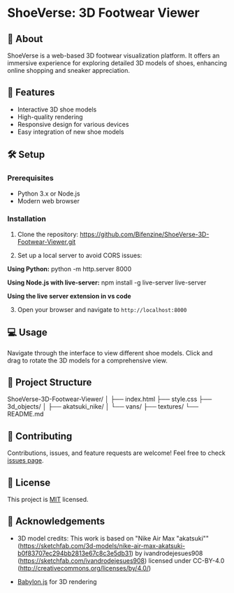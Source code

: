 # ShoeVerse: 3D Footwear Viewer

## 📖 About

ShoeVerse is a web-based 3D footwear visualization platform. It offers an immersive experience for exploring detailed 3D models of shoes, enhancing online shopping and sneaker appreciation.

## 🚀 Features

- Interactive 3D shoe models
- High-quality rendering
- Responsive design for various devices
- Easy integration of new shoe models

## 🛠️ Setup

### Prerequisites

- Python 3.x or Node.js
- Modern web browser

### Installation

1. Clone the repository:
   https://github.com/Bifenzine/ShoeVerse-3D-Footwear-Viewer.git

2. Set up a local server to avoid CORS issues:

**Using Python:**
  python -m http.server 8000

**Using Node.js with live-server:**
  npm install -g live-server
  live-server
  
**Using the live server extension in vs code**

3. Open your browser and navigate to `http://localhost:8000`

## 💻 Usage

Navigate through the interface to view different shoe models. Click and drag to rotate the 3D models for a comprehensive view.

## 📁 Project Structure

ShoeVerse-3D-Footwear-Viewer/
│
├── index.html
├── style.css
├── 3d_objects/
│   ├── akatsuki_nike/
│   └── vans/
├── textures/
└── README.md

## 🤝 Contributing

Contributions, issues, and feature requests are welcome! Feel free to check [issues page](link-to-issues).

## 📜 License

This project is [MIT](link-to-license) licensed.

## 🙏 Acknowledgements

- 3D model credits:
  This work is based on "Nike Air Max "akatsuki"" (https://sketchfab.com/3d-models/nike-air-max-akatsuki-b0f83707ec294bb2813e67c8c3e5db31) by ivandrodejesues908 (https://sketchfab.com/ivandrodejesues908) licensed under CC-BY-4.0 (http://creativecommons.org/licenses/by/4.0/)

- [Babylon.js](https://www.babylonjs.com/) for 3D rendering

